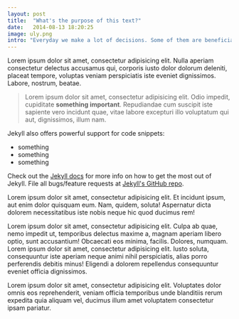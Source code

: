 ```yaml
---
layout: post
title:  "What's the purpose of this text?"
date:   2014-08-13 18:20:25
image: uly.png
intro: "Everyday we make a lot of decisions. Some of them are beneficial but some are malicious. However, if you'd know about what decisions are which, whether you correct your decision-making process?"
---
```


Lorem ipsum dolor sit amet, consectetur adipisicing elit. Nulla aperiam consectetur delectus accusamus qui, corporis iusto dolor dolorum deleniti, placeat tempore, voluptas veniam perspiciatis iste eveniet dignissimos. Labore, nostrum, beatae.

> Lorem ipsum dolor sit amet, consectetur adipisicing elit. Odio impedit, cupiditate __something important__. Repudiandae cum suscipit iste sapiente vero incidunt quae, vitae labore excepturi illo voluptatum qui aut, dignissimos, illum nam.

Jekyll also offers powerful support for code snippets:

- something
- something
- something

Check out the [Jekyll docs][jekyll] for more info on how to get the most out of Jekyll. File all bugs/feature requests at [Jekyll's GitHub repo][jekyll-gh].

Lorem ipsum dolor sit amet, consectetur adipisicing elit. Et incidunt ipsum, aut enim dolor quisquam eum. Nam, quidem, soluta! Aspernatur dicta dolorem necessitatibus iste nobis neque hic quod ducimus rem!

Lorem ipsum dolor sit amet, consectetur adipisicing elit. Culpa ab quae, nemo impedit ut, temporibus delectus maxime a, magnam aperiam libero optio, sunt accusantium! Obcaecati eos minima, facilis. Dolores, numquam. Lorem ipsum dolor sit amet, consectetur adipisicing elit. Iusto soluta, consequuntur iste aperiam neque animi nihil perspiciatis, alias porro perferendis debitis minus! Eligendi a dolorem repellendus consequuntur eveniet officia dignissimos.

Lorem ipsum dolor sit amet, consectetur adipisicing elit. Voluptates dolor omnis eos reprehenderit, veniam officia temporibus unde blanditiis rerum expedita quia aliquam vel, ducimus illum amet voluptatem consectetur ipsam pariatur.

[jekyll-gh]: https://github.com/mojombo/jekyll
[jekyll]:    http://jekyllrb.com
